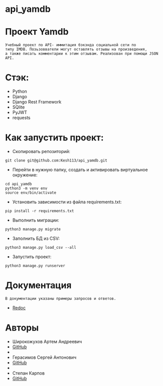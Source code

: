 # api_yamdb
# Проект Yamdb

```
Учебный проект по API- иммитация бэкэнда социальной сети по 
типу IMDB. Позьзовватели могут оставлять отзывы на произведения, 
а также писать комментарии к этим отзывам. Реализован при помощи JSON API.
```

# Стэк:
- Python 
- Django
- Django Rest Framework 
- SQlite
- PyJWT 
- requests

# Как запустить проект:

- Скопировать репозиторий:
```
git clone git@github.com:Kesh113/api_yamdb.git
```

- Перейти в нужную папку, cоздать и активировать виртуальное окружение:
```
cd api_yamdb
python3 -m venv env
source env/bin/activate
```
- Установить зависимости из файла requirements.txt:
```
pip install -r requirements.txt
```
- Выполнить миграции:
```
python3 manage.py migrate
```
- Заполнить БД из CSV:
```
python3 manage.py load_csv --all
```
- Запустить проект:
```
python3 manage.py runserver
```

# Документация
```
В документации указаны примеры запросов и ответов.
```
- [Redoc](http://127.0.0.1:8000/redoc/)


# Авторы
- Широкожухов Артем Андреевич 
- [GitHub](https://github.com/Kesh113)
- 
- Герасимов Сергей Антонович
- [GitHub](https://github.com/crossmos)
- 
- Степан Карпов
- [GitHub](https://github.com/SVKNL)


